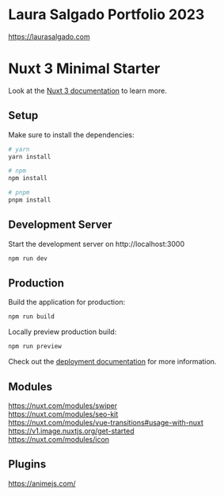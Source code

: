# Laura Salgado Portfolio 2023

https://laurasalgado.com <br>

# Nuxt 3 Minimal Starter

Look at the [Nuxt 3 documentation](https://nuxt.com/docs/getting-started/introduction) to learn more.

## Setup

Make sure to install the dependencies:

```bash
# yarn
yarn install

# npm
npm install

# pnpm
pnpm install
```

## Development Server

Start the development server on http://localhost:3000

```bash
npm run dev
```

## Production

Build the application for production:

```bash
npm run build
```

Locally preview production build:

```bash
npm run preview
```

Check out the [deployment documentation](https://nuxt.com/docs/getting-started/deployment) for more information.

## Modules

https://nuxt.com/modules/swiper <br>
https://nuxt.com/modules/seo-kit <br>
https://nuxt.com/modules/vue-transitions#usage-with-nuxt <br>
https://v1.image.nuxtjs.org/get-started <br>
https://nuxt.com/modules/icon <br>

## Plugins

https://animejs.com/ <br>
